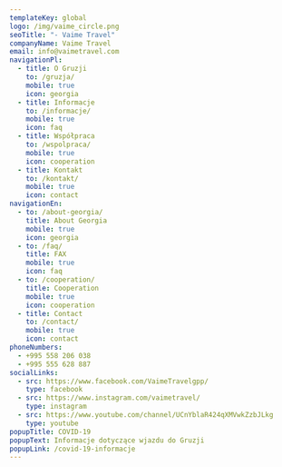 ```yaml
---
templateKey: global
logo: /img/vaime_circle.png
seoTitle: "- Vaime Travel"
companyName: Vaime Travel
email: info@vaimetravel.com
navigationPl:
  - title: O Gruzji
    to: /gruzja/
    mobile: true
    icon: georgia
  - title: Informacje
    to: /informacje/
    mobile: true
    icon: faq
  - title: Współpraca
    to: /wspolpraca/
    mobile: true
    icon: cooperation
  - title: Kontakt
    to: /kontakt/
    mobile: true
    icon: contact
navigationEn:
  - to: /about-georgia/
    title: About Georgia
    mobile: true
    icon: georgia
  - to: /faq/
    title: FAX
    mobile: true
    icon: faq
  - to: /cooperation/
    title: Cooperation
    mobile: true
    icon: cooperation
  - title: Contact
    to: /contact/
    mobile: true
    icon: contact
phoneNumbers:
  - +995 558 206 038
  - +995 555 628 887
socialLinks:
  - src: https://www.facebook.com/VaimeTravelgpp/
    type: facebook
  - src: https://www.instagram.com/vaimetravel/
    type: instagram
  - src: https://www.youtube.com/channel/UCnYblaR424qXMVwkZzbJLkg
    type: youtube
popupTitle: COVID-19
popupText: Informacje dotyczące wjazdu do Gruzji
popupLink: /covid-19-informacje
---
```

